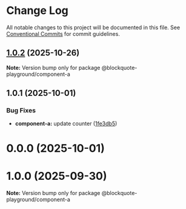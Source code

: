 # Change Log

All notable changes to this project will be documented in this file.
See [Conventional Commits](https://conventionalcommits.org) for commit guidelines.

## [1.0.2](https://github.com/oscarmarina/lerna-netlify-test/compare/@blockquote-playground/component-a@1.0.1...@blockquote-playground/component-a@1.0.2) (2025-10-26)

**Note:** Version bump only for package @blockquote-playground/component-a





## 1.0.1 (2025-10-01)


### Bug Fixes

* **component-a:** update counter ([1fe3db5](https://github.com/oscarmarina/lerna-netlify-test/commit/1fe3db580de41c158430f2893d416afec6531fec))



# 0.0.0 (2025-10-01)





# 1.0.0 (2025-09-30)

**Note:** Version bump only for package @blockquote-playground/component-a
